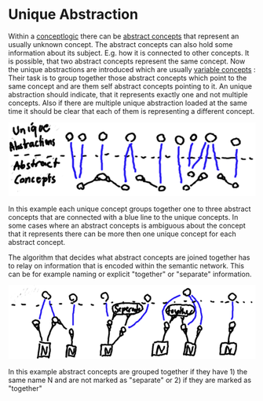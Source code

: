 # Unique Abstraction

 Within a [conceptlogic](../conceptlogic/conceptlogic.md) there can be [abstract concepts](abstract-concept.md) that represent an usually unknown concept. The abstract concepts can also hold some information about its subject. E.g. how it is connected to other concepts. It is possible, that two abstract concepts represent the same concept. Now the unique abstractions are introduced which are usually [variable concepts](variable-and-fixed-concepts.md) : Their task is to group together those abstract concepts which point to the same concept and are them self abstract concepts pointing to it. An unique abstraction should indicate, that it represents exactly one and not multiple concepts. Also if there are multiple unique abstraction loaded at the same time it should be clear that each of them is representing a different concept.

![](./images/joinedconcepts.png)

In this example each unique concept groups together one to three abstract concepts that are connected with a blue line to the unique concepts. In some cases where an abstract concepts is ambiguous about the concept that it represents there can be more then one unique concept for each abstract concept.

The algorithm that decides what abstract concepts are joined together has to relay on information that is encoded within the semantic network. This can be for example naming or explicit "together" or "separate" information.

![](./images/joincriteria.png)

In this example abstract concepts are grouped together if they have 
    1) the same name N and are not marked as "separate" or 
    2) if they are marked as "together"